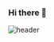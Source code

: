 ### Hi there 👋
![header](https://capsule-render.vercel.app/api?type=Venom&color=ffd78d&height=300&section=header&text=൱minjin൱&fontColor=1e81b0&fontSize=90)
<!--
**minjiniya/minjiniya** is a ✨ _special_ ✨ repository because its `README.md` (this file) appears on your GitHub profile.

Here are some ideas to get you started:

- 🔭 I’m currently working on ...
- 🌱 I’m currently learning ...
- 👯 I’m looking to collaborate on ...
- 🤔 I’m looking for help with ...
- 💬 Ask me about ...
- 📫 How to reach me: ...
- 😄 Pronouns: ...
- ⚡ Fun fact: ...
-->
